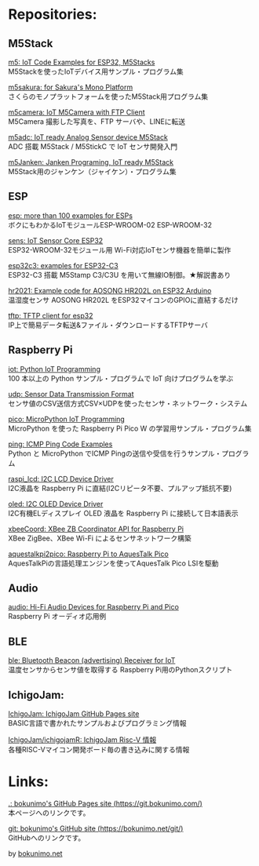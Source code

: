 # Repositories:

## M5Stack

[m5: IoT Code Examples for ESP32, M5Stacks](https://git.bokunimo.com/m5/)  
M5Stackを使ったIoTデバイス用サンプル・プログラム集  

[m5sakura: for Sakura's Mono Platform](https://git.bokunimo.com/m5sakura/)  
さくらのモノプラットフォームを使ったM5Stack用プログラム集  

[m5camera: IoT M5Camera with FTP Client](https://git.bokunimo.com/m5camera/)  
M5Camera 撮影した写真を、FTP サーバや、LINEに転送  

[m5adc: IoT ready Analog Sensor device M5Stack](https://git.bokunimo.com/m5adc/)  
ADC 搭載 M5Stack / M5StickC で IoT センサ開発入門  

[m5Janken: Janken Programing, IoT ready M5Stack](https://git.bokunimo.com/m5Janken/)  
M5Stack用のジャンケン（ジャイケン）・プログラム集  

## ESP

[esp: more than 100 examples for ESPs](https://git.bokunimo.com/esp/)  
ボクにもわかるIoTモジュールESP-WROOM-02 ESP-WROOM-32  

[sens: IoT Sensor Core ESP32](http://git.bokunimo.com/sens/)  
ESP32-WROOM-32モジュール用 Wi-Fi対応IoTセンサ機器を簡単に製作  

[esp32c3: examples for ESP32-C3](https://git.bokunimo.com/esp32c3)  
ESP32-C3 搭載 M5Stamp C3/C3U を用いて無線IO制御。★解説書あり

[hr2021: Example code for AOSONG HR202L on ESP32 Arduino](https://git.bokunimo.com/hr202l/)  
温湿度センサ AOSONG HR202L をESP32マイコンのGPIOに直結するだけ  

[tftp: TFTP client for esp32](https://git.bokunimo.com/tftp/)  
IP上で簡易データ転送&ファイル・ダウンロードするTFTPサーバ  

## Raspberry Pi

[iot: Python IoT Programming](https://git.bokunimo.com/iot/)  
100 本以上の Python サンプル・プログラムで IoT 向けプログラムを学ぶ  

[udp: Sensor Data Transmission Format](https://git.bokunimo.com/udp/)  
センサ値のCSV送信方式CSV×UDPを使ったセンサ・ネットワーク・システム  

[pico: MicroPython IoT Programming](https://git.bokunimo.com/pico/)  
MicroPython を使った Raspberry Pi Pico W の学習用サンプル・プログラム集  

[ping: ICMP Ping Code Examples](https://git.bokunimo.com/ping/)  
Python と MicroPython でICMP Pingの送信や受信を行うサンプル・プログラム

[raspi_lcd: I2C LCD Device Driver](https://git.bokunimo.com/raspi_lcd/)  
I2C液晶を Raspberry Pi に直結(I2Cリピータ不要、プルアップ抵抗不要)  

[oled: I2C OLED Device Driver](https://git.bokunimo.com/oled/)  
I2C有機ELディスプレイ OLED 液晶を Raspberry Pi に接続して日本語表示  

[xbeeCoord: XBee ZB Coordinator API for Raspberry Pi](https://git.bokunimo.com/xbeeCoord/)  
XBee ZigBee、XBee Wi-Fi によるセンサネットワーク構築  

[aquestalkpi2pico: Raspberry Pi to AquesTalk Pico](https://git.bokunimo.com/aquestalkpi2pico/)  
AquesTalkPiの言語処理エンジンを使ってAquesTalk Pico LSIを駆動  

## Audio

[audio: Hi-Fi Audio Devices for Raspberry Pi and Pico](https://git.bokunimo.com/audio)  
Raspberry Pi オーディオ応用例  

## BLE

[ble: Bluetooth Beacon (advertising) Receiver for IoT](https://git.bokunimo.com/ble)  
温度センサからセンサ値を取得する Raspberry Pi用のPythonスクリプト  

## IchigoJam:

[IchigoJam: IchigoJam GitHub Pages site](https://git.bokunimo.com/IchigoJam)  
BASIC言語で書かれたサンプルおよびプログラミング情報  

[IchigoJam/ichigojamR: IchigoJam Risc-V 情報](https://git.bokunimo.com/IchigoJam/ichigojamR)  
各種RISC-Vマイコン開発ボード毎の書き込みに関する情報  

# Links:

[.: bokunimo's GitHub Pages site (https://git.bokunimo.com/)](https://git.bokunimo.com/)  
本ページへのリンクです。  

[git: bokunimo's GitHub site (https://bokunimo.net/git/) ](https://bokunimo.net/git/)  
GitHubへのリンクです。  

by [bokunimo.net](https://bokunimo.net/) 
